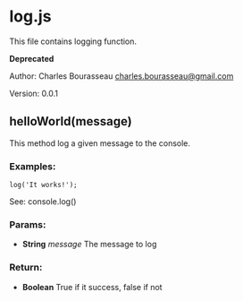 

<!-- Start examples/fixtures/tags.coffee -->

# log.js

This file contains logging function.

**Deprecated**

Author: Charles Bourasseau <charles.bourasseau@gmail.com>

Version: 0.0.1

## helloWorld(message)

This method log a given message to the console.
### Examples:

    log('It works!');

See: console.log()

### Params: 

* **String** *message* The message to log

### Return:

* **Boolean** True if it success, false if not

<!-- End examples/fixtures/tags.coffee -->

